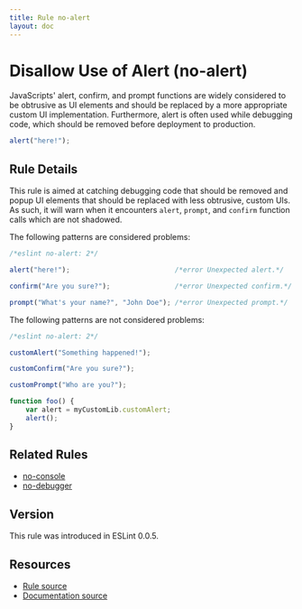 ```yaml
---
title: Rule no-alert
layout: doc
---
```

<!-- Note: No pull requests accepted for this file. See README.md in the root directory for details. -->
# Disallow Use of Alert (no-alert)

JavaScripts' alert, confirm, and prompt functions are widely considered to be obtrusive as UI elements and should be replaced by a more appropriate custom UI implementation. Furthermore, alert is often used while debugging code, which should be removed before deployment to production.

```js
alert("here!");
```

## Rule Details

This rule is aimed at catching debugging code that should be removed and popup UI elements that should be replaced with less obtrusive, custom UIs. As such, it will warn when it encounters `alert`, `prompt`, and `confirm` function calls which are not shadowed.

The following patterns are considered problems:

```js
/*eslint no-alert: 2*/

alert("here!");                          /*error Unexpected alert.*/

confirm("Are you sure?");                /*error Unexpected confirm.*/

prompt("What's your name?", "John Doe"); /*error Unexpected prompt.*/
```

The following patterns are not considered problems:

```js
/*eslint no-alert: 2*/

customAlert("Something happened!");

customConfirm("Are you sure?");

customPrompt("Who are you?");

function foo() {
    var alert = myCustomLib.customAlert;
    alert();
}
```

## Related Rules

* [no-console](no-console)
* [no-debugger](no-debugger)

## Version

This rule was introduced in ESLint 0.0.5.

## Resources

* [Rule source](https://github.com/eslint/eslint/tree/master/lib/rules/no-alert.js)
* [Documentation source](https://github.com/eslint/eslint/tree/master/docs/rules/no-alert.md)
